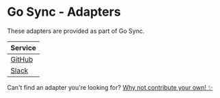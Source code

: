 # Go Sync - Adapters
These adapters are provided as part of Go Sync.

| Service            |
|--------------------|
| [GitHub](./github) |
| [Slack](./slack)   |

Can't find an adapter you're looking for? [Why not contribute your own! ✨](/CONTRIBUTING.md)
